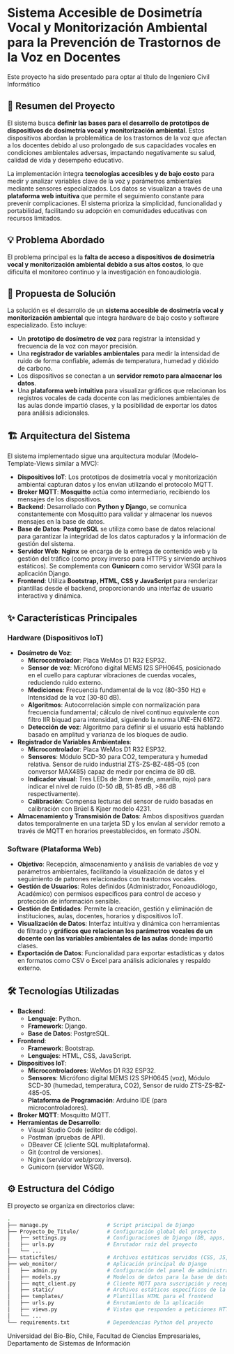 # Sistema Accesible de Dosimetría Vocal y Monitorización Ambiental para la Prevención de Trastornos de la Voz en Docentes

Este proyecto ha sido presentado para optar al título de Ingeniero Civil Informático

## 📄 Resumen del Proyecto

El sistema busca **definir las bases para el desarrollo de prototipos de dispositivos de dosimetría vocal y monitorización ambiental**. Estos dispositivos abordan la problemática de los trastornos de la voz que afectan a los docentes debido al uso prolongado de sus capacidades vocales en condiciones ambientales adversas, impactando negativamente su salud, calidad de vida y desempeño educativo.

La implementación integra **tecnologías accesibles y de bajo costo** para medir y analizar variables clave de la voz y parámetros ambientales mediante sensores especializados. Los datos se visualizan a través de una **plataforma web intuitiva** que permite el seguimiento constante para prevenir complicaciones. El sistema prioriza la simplicidad, funcionalidad y portabilidad, facilitando su adopción en comunidades educativas con recursos limitados.

## 💡 Problema Abordado

El problema principal es la **falta de acceso a dispositivos de dosimetría vocal y monitorización ambiental debido a sus altos costos**, lo que dificulta el monitoreo continuo y la investigación en fonoaudiología.

## 🚀 Propuesta de Solución

La solución es el desarrollo de un **sistema accesible de dosimetría vocal y monitorización ambiental** que integra hardware de bajo costo y software especializado. Esto incluye:
*   Un **prototipo de dosímetro de voz** para registrar la intensidad y frecuencia de la voz con mayor precisión.
*   Una **registrador de variables ambientales** para medir la intensidad de ruido de forma confiable, además de temperatura, humedad y dióxido de carbono.
*   Los dispositivos se conectan a un **servidor remoto para almacenar los datos**.
*   Una **plataforma web intuitiva** para visualizar gráficos que relacionan los registros vocales de cada docente con las mediciones ambientales de las aulas donde impartió clases, y la posibilidad de exportar los datos para análisis adicionales.

## 🏗️ Arquitectura del Sistema

El sistema implementado sigue una arquitectura modular (Modelo-Template-Views similar a MVC):
*   **Dispositivos IoT**: Los prototipos de dosimetría vocal y monitorización ambiental capturan datos y los envían utilizando el protocolo MQTT.
*   **Broker MQTT**: **Mosquitto** actúa como intermediario, recibiendo los mensajes de los dispositivos.
*   **Backend**: Desarrollado con **Python y Django**, se comunica constantemente con Mosquitto para validar y almacenar los nuevos mensajes en la base de datos.
*   **Base de Datos**: **PostgreSQL** se utiliza como base de datos relacional para garantizar la integridad de los datos capturados y la información de gestión del sistema.
*   **Servidor Web**: **Nginx** se encarga de la entrega de contenido web y la gestión del tráfico (como proxy inverso para HTTPS y sirviendo archivos estáticos). Se complementa con **Gunicorn** como servidor WSGI para la aplicación Django.
*   **Frontend**: Utiliza **Bootstrap, HTML, CSS y JavaScript** para renderizar plantillas desde el backend, proporcionando una interfaz de usuario interactiva y dinámica.

## ✨ Características Principales

### Hardware (Dispositivos IoT)
*   **Dosímetro de Voz**:
    *   **Microcontrolador**: Placa WeMos D1 R32 ESP32.
    *   **Sensor de voz**: Micrófono digital MEMS I2S SPH0645, posicionado en el cuello para capturar vibraciones de cuerdas vocales, reduciendo ruido externo.
    *   **Mediciones**: Frecuencia fundamental de la voz (80-350 Hz) e Intensidad de la voz (30-80 dB).
    *   **Algoritmos**: Autocorrelación simple con normalización para frecuencia fundamental; cálculo de nivel continuo equivalente con filtro IIR biquad para intensidad, siguiendo la norma UNE-EN 61672.
    *   **Detección de voz**: Algoritmo para definir si el usuario está hablando basado en amplitud y varianza de los bloques de audio.
*   **Registrador de Variables Ambientales**:
    *   **Microcontrolador**: Placa WeMos D1 R32 ESP32.
    *   **Sensores**: Módulo SCD-30 para CO2, temperatura y humedad relativa. Sensor de ruido industrial ZTS-ZS-BZ-485-05 (con conversor MAX485) capaz de medir por encima de 80 dB.
    *   **Indicador visual**: Tres LEDs de 3mm (verde, amarillo, rojo) para indicar el nivel de ruido (0-50 dB, 51-85 dB, >86 dB respectivamente).
    *   **Calibración**: Compensa lecturas del sensor de ruido basadas en calibración con Brüel & Kjaer modelo 4231.
*   **Almacenamiento y Transmisión de Datos**: Ambos dispositivos guardan datos temporalmente en una tarjeta SD y los envían al servidor remoto a través de MQTT en horarios preestablecidos, en formato JSON.

### Software (Plataforma Web)
*   **Objetivo**: Recepción, almacenamiento y análisis de variables de voz y parámetros ambientales, facilitando la visualización de datos y el seguimiento de patrones relacionados con trastornos vocales.
*   **Gestión de Usuarios**: Roles definidos (Administrador, Fonoaudiólogo, Académico) con permisos específicos para control de acceso y protección de información sensible.
*   **Gestión de Entidades**: Permite la creación, gestión y eliminación de instituciones, aulas, docentes, horarios y dispositivos IoT.
*   **Visualización de Datos**: Interfaz intuitiva y dinámica con herramientas de filtrado y **gráficos que relacionan los parámetros vocales de un docente con las variables ambientales de las aulas** donde impartió clases.
*   **Exportación de Datos**: Funcionalidad para exportar estadísticas y datos en formatos como CSV o Excel para análisis adicionales y respaldo externo.

## 🛠️ Tecnologías Utilizadas

*   **Backend**:
    *   **Lenguaje**: Python.
    *   **Framework**: Django.
    *   **Base de Datos**: PostgreSQL.
*   **Frontend**:
    *   **Framework**: Bootstrap.
    *   **Lenguajes**: HTML, CSS, JavaScript.
*   **Dispositivos IoT**:
    *   **Microcontroladores**: WeMos D1 R32 ESP32.
    *   **Sensores**: Micrófono digital MEMS I2S SPH0645 (voz), Módulo SCD-30 (humedad, temperatura, CO2), Sensor de ruido ZTS-ZS-BZ-485-05.
    *   **Plataforma de Programación**: Arduino IDE (para microcontroladores).
*   **Broker MQTT**: Mosquitto MQTT.
*   **Herramientas de Desarrollo**:
    *   Visual Studio Code (editor de código).
    *   Postman (pruebas de API).
    *   DBeaver CE (cliente SQL multiplataforma).
    *   Git (control de versiones).
    *   Nginx (servidor web/proxy inverso).
    *   Gunicorn (servidor WSGI).

## ⚙️ Estructura del Código

El proyecto se organiza en directorios clave:

```bash
.
├── manage.py                   # Script principal de Django
├── Proyecto_De_Titulo/         # Configuración global del proyecto
│   ├── settings.py             # Configuraciones de Django (DB, apps, etc.)
│   ├── urls.py                 # Enrutador raíz del proyecto
│   └── ...
├── staticfiles/                # Archivos estáticos servidos (CSS, JS, imágenes)
├── web_monitor/                # Aplicación principal de Django
│   ├── admin.py                # Configuración del panel de administración
│   ├── models.py               # Modelos de datos para la base de datos
│   ├── mqtt_client.py          # Cliente MQTT para suscripción y recepción de datos
│   ├── static/                 # Archivos estáticos específicos de la app
│   ├── templates/              # Plantillas HTML para el frontend
│   ├── urls.py                 # Enrutamiento de la aplicación
│   ├── views.py                # Vistas que responden a peticiones HTTP
│   └── ...
└── requirements.txt            # Dependencias Python del proyecto
```




Universidad del Bío-Bío, Chile, Facultad de Ciencias Empresariales, Departamento de Sistemas de Información
